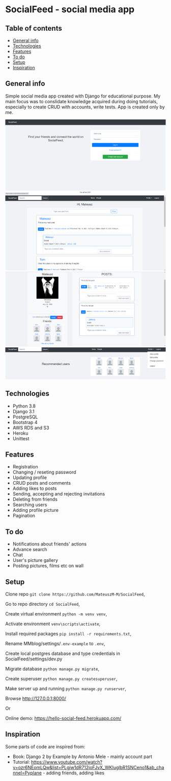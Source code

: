 # SocialFeed - social media app

## Table of contents
* [General info](#general-info)
* [Technologies](#technologies)
* [Features](#features)
* [To do](#to-do)
* [Setup](#setup)
* [Inspiration](#inspiration)

## General info

Simple social media app created with Django for educational purpose. My main focus was to conslidate knowledge acquired during doing tutorials, especially to create CRUD with accounts, write tests. App is created only by me.

![Alt text](static/images/screens/screen1.png "Login Page")
![Alt text](static/images/screens/screen2.png "Dashboard")
![Alt text](static/images/screens/screen3.png "Profile")
![Alt text](static/images/screens/screen4.png "Viewing users and dropdown list")


## Technologies

 - Python 3.8
 - Django 3.1
 - PostgreSQL
 - Bootstrap 4
 - AWS RDS and S3
 - Heroku
 - Unittest
 
## Features

 - Registration
 - Changing / reseting password
 - Updating profile
 - CRUD posts and comments
 - Adding likes to posts
 - Sending, accepting and rejecting invitations
 - Deleting from friends
 - Searching users
 - Adding profile picture
 - Pagination
 
## To do

 - Notifications about friends' actions
 - Advance search
 - Chat
 - User's picture gallery
 - Posting pictures, films etc on wall

## Setup 

Clone repo `git clone https://github.com/MateuszM-M/SocialFeed`,

Go to repo directory `cd SocialFeed`,

Create virtual environment `python -m venv venv`,

Activate environment `venv\scripts\activate`,

Install required packages `pip install -r requirements.txt`,

Rename MMblog/settings/`.env-example` to `.env`,

Create local postgres database and type credentials in SocialFeed/settings/dev.py

Migrate database `python manage.py migrate`,

Create superuser `python manage.py createsuperuser`,

Make server up and running `python manage.py runserver`,

Browse http://127.0.0.1:8000/

Or

Online demo: https://hello-social-feed.herokuapp.com/

## Inspiration

 Some parts of code are inspired from:
 - Book: Django 2 by Example by Antonio Mele - mainly account part
 - Tutorial: https://www.youtube.com/watch?v=ozr6NEomLQw&list=PLgjw1dR712joFJvX_WKIuglbR1SNCeno1&ab_channel=Pyplane - adding friends, adding likes
